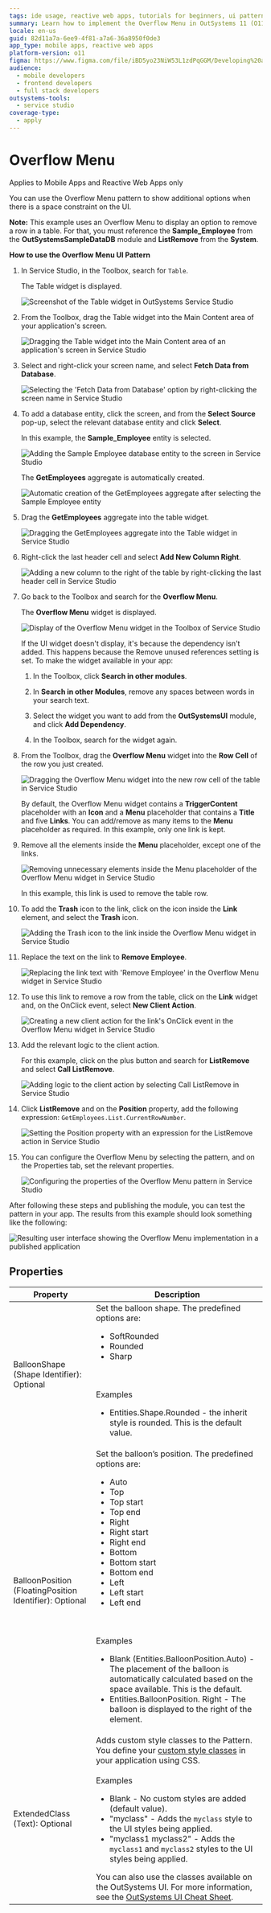 ```yaml
---
tags: ide usage, reactive web apps, tutorials for beginners, ui patterns, database handling
summary: Learn how to implement the Overflow Menu in OutSystems 11 (O11) to manage UI space constraints effectively.
locale: en-us
guid: 82d11a7a-6ee9-4f81-a7a6-36a8950f0de3
app_type: mobile apps, reactive web apps
platform-version: o11
figma: https://www.figma.com/file/iBD5yo23NiW53L1zdPqGGM/Developing%20an%20Application?node-id=4267:1290
audience:
  - mobile developers
  - frontend developers
  - full stack developers
outsystems-tools:
  - service studio
coverage-type:
  - apply
---
```


# Overflow Menu

<div class="info" markdown="1">

Applies to Mobile Apps and Reactive Web Apps only

</div>

You can use the Overflow Menu pattern to show additional options when there is a space constraint on the UI.

**Note:** This example uses an Overflow Menu to display an option to remove a row in a table. For that, you must reference the **Sample_Employee** from the **OutSystemsSampleDataDB** module and **ListRemove** from the **System**.

**How to use the Overflow Menu UI Pattern**

1. In Service Studio, in the Toolbox, search for `Table`.

    The Table widget is displayed.

    ![Screenshot of the Table widget in OutSystems Service Studio](images/overflow-table-widget-ss.png "Table Widget in Service Studio")

1. From the Toolbox, drag the Table widget into the Main Content area of your application's screen.

    ![Dragging the Table widget into the Main Content area of an application's screen in Service Studio](images/overflow-drag-widget-ss.png "Dragging Table Widget to Screen")

1. Select and right-click your screen name, and select **Fetch Data from Database**.

    ![Selecting the 'Fetch Data from Database' option by right-clicking the screen name in Service Studio](images/overflow-fetchdata-ss.png "Fetch Data from Database Option")

1. To add a database entity, click the screen, and from the **Select Source** pop-up, select the relevant database entity and click **Select**.

    In this example, the **Sample_Employee** entity is selected.

    ![Adding the Sample Employee database entity to the screen in Service Studio](images/overflow-sampleemployee-ss.png "Adding Sample Employee Entity")

    The **GetEmployees** aggregate is automatically created.

    ![Automatic creation of the GetEmployees aggregate after selecting the Sample Employee entity](images/overflow-getemployees-ss.png "GetEmployees Aggregate Created")

1. Drag the **GetEmployees** aggregate into the table widget.

    ![Dragging the GetEmployees aggregate into the Table widget in Service Studio](images/overflow-dragaggregate-ss.png "Dragging GetEmployees Aggregate into Table")

1. Right-click the last header cell and select **Add New Column Right**.

    ![Adding a new column to the right of the table by right-clicking the last header cell in Service Studio](images/overflow-addcolumn-ss.png "Adding New Column to Table")

1. Go back to the Toolbox and search for the **Overflow Menu**.

    The **Overflow Menu** widget is displayed.

    ![Display of the Overflow Menu widget in the Toolbox of Service Studio](images/overflow-overflowwidget-ss.png "Overflow Menu Widget in Toolbox")

    If the UI widget doesn't display, it's because the dependency isn't added. This happens because the Remove unused references setting is set. To make the widget available in your app:

    1. In the Toolbox, click **Search in other modules**.

    1. In **Search in other Modules**, remove any spaces between words in your search text.

    1. Select the widget you want to add from the **OutSystemsUI** module, and click **Add Dependency**.

    1. In the Toolbox, search for the widget again.

1. From the Toolbox, drag the **Overflow Menu** widget into the **Row Cell** of the row you just created.

    ![Dragging the Overflow Menu widget into the new row cell of the table in Service Studio](images/overflow-dragoverflow-ss.png "Dragging Overflow Menu Widget into Row Cell")

    By default, the Overflow Menu widget contains a **TriggerContent** placeholder with an **Icon** and a **Menu** placeholder that contains a **Title** and five **Links**. You can add/remove as many items to the **Menu** placeholder as required. In this example, only one link is kept.

1. Remove all the elements inside the **Menu** placeholder, except one of the links.

    ![Removing unnecessary elements inside the Menu placeholder of the Overflow Menu widget in Service Studio](images/overflow-navigation-ss.png "Menu Placeholder Navigation")

    In this example, this link is used to remove the table row.

1. To add the **Trash** icon to the link, click on the icon inside the **Link** element, and select the **Trash** icon.

    ![Adding the Trash icon to the link inside the Overflow Menu widget in Service Studio](images/overflow-trash-ss.png "Adding Trash Icon to Link")

1. Replace the text on the link to **Remove Employee**.

    ![Replacing the link text with 'Remove Employee' in the Overflow Menu widget in Service Studio](images/overflow-removeemployee-ss.png "Remove Employee Link Text")

1. To use this link to remove a row from the table, click on the **Link** widget and, on the OnClick event, select **New Client Action**.

    ![Creating a new client action for the link's OnClick event in the Overflow Menu widget in Service Studio](images/overflow-clientaction-ss.png "New Client Action for Link")

1. Add the relevant logic to the client action.

    For this example, click on the plus button and search for **ListRemove** and select **Call ListRemove**.

    ![Adding logic to the client action by selecting Call ListRemove in Service Studio](images/overflow-logic-ss.png "Adding Client Action Logic")

1. Click **ListRemove** and on the **Position** property, add the following expression: ``GetEmployees.List.CurrentRowNumber``.

    ![Setting the Position property with an expression for the ListRemove action in Service Studio](images/overflow-removelist-ss.png "Setting Position Property Expression")

1. You can configure the Overflow Menu by selecting the pattern, and on the Properties tab, set the relevant properties.

    ![Configuring the properties of the Overflow Menu pattern in Service Studio](images/overflow-properties-ss.png "Overflow Menu Properties Configuration")

After following these steps and publishing the module, you can test the pattern in your app.  The results from this example should look something like the following:

![Resulting user interface showing the Overflow Menu implementation in a published application](images/overflow-result.png "Overflow Menu Implementation Result")

## Properties

| Property| Description |
|---|---|
|BalloonShape (Shape Identifier): Optional|Set the balloon shape. The predefined options are: <ul><li>SoftRounded</li><li>Rounded</li><li>Sharp</li></ul><br/><br/>Examples<ul><li>Entities.Shape.Rounded - the inherit style is rounded. This is the default value.</li></ul>|
|BalloonPosition (FloatingPosition Identifier): Optional|Set the balloon’s position. The predefined options are:<ul><li>Auto</li><li>Top</li><li>Top start</li><li>Top end</li><li>Right</li><li>Right start</li><li>Right end</li><li>Bottom</li><li>Bottom start</li><li>Bottom end</li><li>Left</li><li>Left start</li><li>Left end</li></ul><br/><br/>Examples <ul><li>Blank (Entities.BalloonPosition.Auto) - The placement of the balloon is automatically calculated based on the space available. This is the default.</li><li>Entities.BalloonPosition. Right - The balloon is displayed to the right of the element.</li></ul>|
|ExtendedClass (Text): Optional| Adds custom style classes to the Pattern. You define your [custom style classes](../../../look-feel/css.md) in your application using CSS.<br/><br/>Examples <ul><li>Blank - No custom styles are added (default value).</li><li>"myclass" - Adds the ``myclass`` style to the UI styles being applied.</li><li>"myclass1 myclass2" - Adds the ``myclass1`` and ``myclass2`` styles to the UI styles being applied.</li></ul>You can also use the classes available on the OutSystems UI. For more information, see the [OutSystems UI Cheat Sheet](https://outsystemsui.outsystems.com/OutSystemsUIWebsite/CheatSheet). |
